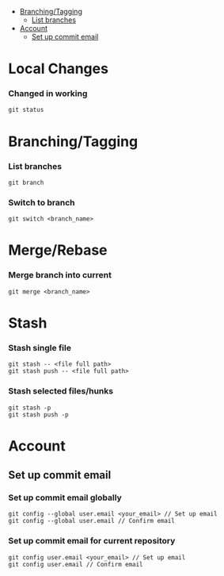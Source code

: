 - [Branching/Tagging](#branchingtagging)
  - [List branches](#list-branches)
- [Account](#account)
  - [Set up commit email](#set-up-commit-email)

# Local Changes

### Changed in working

```
git status
```

# Branching/Tagging

### List branches

```
git branch
```

### Switch to branch

```
git switch <branch_name>
```

# Merge/Rebase

### Merge branch into current

```
git merge <branch_name>
```

# Stash

### Stash single file

```
git stash -- <file full path>
git stash push -- <file full path>
```

### Stash selected files/hunks

```
git stash -p
git stash push -p
```

# Account

## Set up commit email

### Set up commit email globally

```
git config --global user.email <your_email> // Set up email
git config --global user.email // Confirm email
```

### Set up commit email for current repository

```
git config user.email <your_email> // Set up email
git config user.email // Confirm email
```
